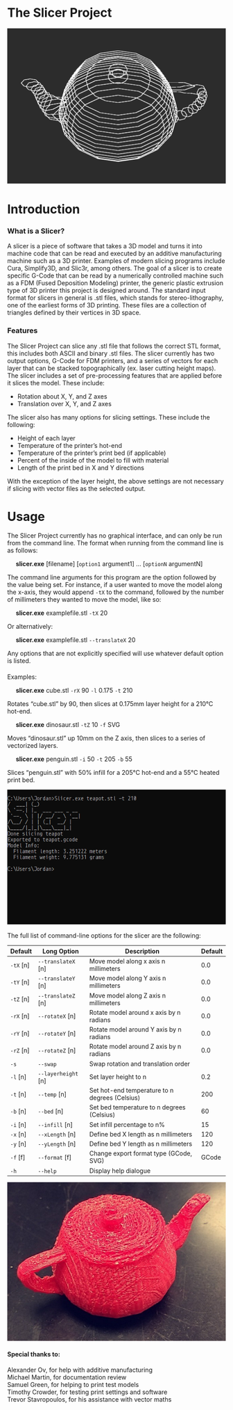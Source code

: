 The Slicer Project
==================


<p align="center">
<img src="images/slicer.png">
</p>


Introduction
===============

### What is a Slicer?

A slicer is a piece of software that takes a 3D model and turns it into machine code that can be read and executed by an additive manufacturing machine such as a 3D printer. Examples of modern slicing programs include Cura, Simplify3D, and Slic3r, among others. The goal of a slicer is to create specific G-Code that can be read by a numerically controlled machine such as a FDM (Fused Deposition Modeling) printer, the generic plastic extrusion type of 3D printer this project is designed around. The standard input format for slicers in general is .stl files, which stands for stereo-lithography, one of the earliest forms of 3D printing. These files are a collection of triangles defined by their vertices in 3D space.



### Features

The Slicer Project can slice any .stl file that follows the correct STL format, this includes both ASCII and binary .stl files. The slicer currently has two output options, G-Code for FDM printers, and a series of vectors for each layer that can be stacked topographically (ex. laser cutting height maps). The slicer includes a set of pre-processing features that are applied before it slices the model. These include:

*   Rotation about X, Y, and Z axes
*   Translation over X, Y, and Z axes

The slicer also has many options for slicing settings. These include the following:

*   Height of each layer
*   Temperature of the printer’s hot-end
*   Temperature of the printer’s print bed (if applicable)
*   Percent of the inside of the model to fill with material
*   Length of the print bed in X and Y directions

With the exception of the layer height, the above settings are not necessary if slicing with vector files as the selected output.


Usage
========

The Slicer Project currently has no graphical interface, and can only be run from the command line. The format when running from the command line is as follows:

&nbsp;&nbsp;&nbsp;&nbsp; **slicer.exe** \[filename\] \[`option1` argument1\] … \[`optionN` argumentN\]


The command line arguments for this program are the option followed by the value being set. For instance, if a user wanted to move the model along the x-axis, they would append `-tX` to the command, followed by the number of millimeters they wanted to move the model, like so:

&nbsp;&nbsp;&nbsp;&nbsp; **slicer.exe** examplefile.stl `-tX` 20


Or alternatively:

&nbsp;&nbsp;&nbsp;&nbsp; **slicer.exe** examplefile.stl `--translateX` 20


Any options that are not explicitly specified will use whatever default option is listed.

####   
Examples:

&nbsp;&nbsp;&nbsp;&nbsp; **slicer.exe** cube.stl `-rX` 90 `-l` 0.175 `-t` 210  

Rotates “cube.stl” by 90, then slices at 0.175mm layer height for a 210°C hot-end.


&nbsp;&nbsp;&nbsp;&nbsp; **slicer.exe** dinosaur.stl `-tZ` 10 `-f` SVG  

Moves “dinosaur.stl” up 10mm on the Z axis, then slices to a series of vectorized layers.


&nbsp;&nbsp;&nbsp;&nbsp; **slicer.exe** penguin.stl `-i` 50 `-t` 205 `-b` 55  

Slices “penguin.stl” with 50% infill for a 205°C hot-end and a 55°C heated print bed.

<p align="center">
<img src="images/cmd.png">
</p>


The full list of command-line options for the slicer are the following:

| Default     | Long Option           | Description                                    | Default |
|-------------|-----------------------|------------------------------------------------|---------|
| `-tX` \[n\] | `--translateX` \[n\]  | Move model along x axis n millimeters          | 0.0     |
| `-tY` \[n\] | `--translateY` \[n\]  | Move model along Y axis n millimeters          | 0.0     |
| `-tZ` \[n\] | `--translateZ` \[n\]  | Move model along Z axis n millimeters          | 0.0     |
| `-rX` \[n\] | `--rotateX` \[n\]     | Rotate model around x axis by n radians        | 0.0     |
| `-rY` \[n\] | `--rotateY` \[n\]     | Rotate model around Y axis by n radians        | 0.0     |
| `-rZ` \[n\] | `--rotateZ` \[n\]     | Rotate model around Z axis by n radians        | 0.0     |
| `-s`        | `--swap`              | Swap rotation and translation order            |         |
| `-l` \[n\]  | `--layerheight` \[n\] | Set layer height to n                          | 0.2     |
| `-t` \[n\]  | `--temp` \[n\]        | Set hot-end temperature to n degrees (Celsius) | 200     |
| `-b` \[n\]  | `--bed` \[n\]         | Set bed temperature to n degrees (Celsius)     | 60      |
| `-i` \[n\]  | `--infill` \[n\]      | Set infill percentage to n%                    | 15      |
| `-x` \[n\]  | `--xLength` \[n\]     | Define bed X length as n millimeters           | 120     |
| `-y` \[n\]  | `--yLength` \[n\]     | Define bed Y length as n millimeters           | 120     |
| `-f` \[f\]  | `--format` \[f\]      | Change export format type (GCode, SVG)         | GCode   |
| `-h`        | `--help`              | Display help dialogue                          |         |



  
<p align="center">
<img src="images/teapot_finished.jpg">
</p>

#### Special thanks to:  

Alexander Ov, for help with additive manufacturing  
Michael Martin, for documentation review  
Samuel Green, for helping to print test models  
Timothy Crowder, for testing print settings and software  
Trevor Stavropoulos, for his assistance with vector maths